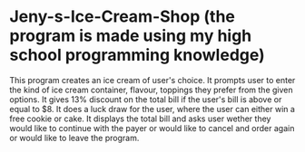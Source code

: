 # Jeny-s-Ice-Cream-Shop (the program is made using my high school programming knowledge)
This program creates an ice cream of user's choice.
It prompts user to enter the kind of ice cream container, flavour, toppings they prefer from the given options.
It gives 13% discount on the total bill if the user's bill is above or equal to $8.
It does a luck draw for the user, where the user can either win a free cookie or cake. 
It displays the total bill and asks user wether they would like to continue with the payer or would like to cancel and order again or would like to leave the program.
